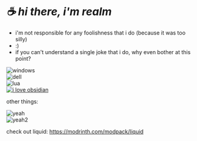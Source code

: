# ***☕ hi there, i'm realm***
- i'm not responsible for any foolishness that i do (because it was too silly)
- :)
- if you can't understand a single joke that i do, why even bother at this point?  


![windows](https://img.shields.io/badge/Windows_11-0078d4?style=for-the-badge&logo=windows-11&logoColor=white)  
![dell](https://img.shields.io/badge/dell-G15%205511%20-007DB8?style=for-the-badge&logo=dell&logoColor=white)  
![lua](https://img.shields.io/badge/Lua-2C2D72?style=for-the-badge&logo=lua&logoColor=white)  
[![i love obsidian](https://img.shields.io/badge/Obsidian-483699?style=for-the-badge&logo=Obsidian&logoColor=white)](https://obsidian.md/)  

other things:  

![yeah](http://github-profile-summary-cards.vercel.app/api/cards/stats?username=realmkebab&theme=discord_old_blurple)  
![yeah2](http://github-profile-summary-cards.vercel.app/api/cards/profile-details?username=realmkebab&theme=discord_old_blurple)  

check out liquid: https://modrinth.com/modpack/liquid
